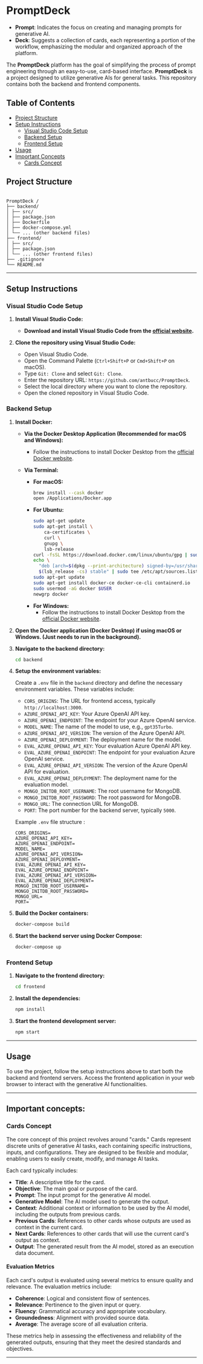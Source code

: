 # PromptDeck

- **Prompt**: Indicates the focus on creating and managing prompts for generative AI.
- **Deck**: Suggests a collection of cards, each representing a portion of the workflow, emphasizing the modular and organized approach of the platform.

The **PromptDeck** platform has the goal of simplifying the process of prompt engineering through an easy-to-use, card-based interface.
**PromptDeck**  is a project designed to utilize generative AIs for general tasks. This repository contains both the backend and frontend components.

## Table of Contents

- [Project Structure](#project-structure)
- [Setup Instructions](#setup-instructions)
  - [Visual Studio Code Setup](#visual-studio-code-setup)
  - [Backend Setup](#backend-setup)
  - [Frontend Setup](#frontend-setup)
- [Usage](#usage)
- [Important Concepts](#important-concepts)
  - [Cards Concept](#cards-concept)

## Project Structure

```

PromptDeck /
├── backend/
│ ├── src/
│ ├── package.json
│ ├── Dockerfile
│ ├── docker-compose.yml
│ └── ... (other backend files)
├── frontend/
│ ├── src/
│ ├── package.json
│ └── ... (other frontend files)
├── .gitignore
└── README.md

```

---

## Setup Instructions

### Visual Studio Code Setup

1. **Install Visual Studio Code:**

   - **Download and install Visual Studio Code from the [official website](https://code.visualstudio.com/Download).**

2. **Clone the repository using Visual Studio Code:**

   - Open Visual Studio Code.
   - Open the Command Palette (`Ctrl+Shift+P` or `Cmd+Shift+P` on macOS).
   - Type `Git: Clone` and select `Git: Clone`.
   - Enter the repository URL: `https://github.com/antbucc/PromptDeck`.
   - Select the local directory where you want to clone the repository.
   - Open the cloned repository in Visual Studio Code.

### Backend Setup

1. **Install Docker:**

   - **Via the Docker Desktop Application (Recommended for macOS and Windows):**

     - Follow the instructions to install Docker Desktop from the [official Docker website](https://www.docker.com/get-started).

   - **Via Terminal:**
     - **For macOS:**
       ```sh
       brew install --cask docker
       open /Applications/Docker.app
       ```
     - **For Ubuntu:**
       ```sh
       sudo apt-get update
       sudo apt-get install \
           ca-certificates \
           curl \
           gnupg \
           lsb-release
       curl -fsSL https://download.docker.com/linux/ubuntu/gpg | sudo gpg --dearmor -o /usr/share/keyrings/docker-archive-keyring.gpg
       echo \
         "deb [arch=$(dpkg --print-architecture) signed-by=/usr/share/keyrings/docker-archive-keyring.gpg] https://download.docker.com/linux/ubuntu \
         $(lsb_release -cs) stable" | sudo tee /etc/apt/sources.list.d/docker.list > /dev/null
       sudo apt-get update
       sudo apt-get install docker-ce docker-ce-cli containerd.io
       sudo usermod -aG docker $USER
       newgrp docker
       ```
     - **For Windows:**
       - Follow the instructions to install Docker Desktop from the [official Docker website](https://docs.docker.com/desktop/windows/install/).

2. **Open the Docker application (Docker Desktop) if using macOS or Windows. (Just needs to run in the background).**

3. **Navigate to the backend directory:**

   ```sh
   cd backend
   ```

4. **Setup the environment variables:**

   Create a `.env` file in the `backend` directory and define the necessary environment variables. These variables include:

   - `CORS_ORIGINS`: The URL for frontend access, typically `http://localhost:3000`.
   - `AZURE_OPENAI_API_KEY`: Your Azure OpenAI API key.
   - `AZURE_OPENAI_ENDPOINT`: The endpoint for your Azure OpenAI service.
   - `MODEL_NAME`: The name of the model to use, e.g., `gpt35Turbo`.
   - `AZURE_OPENAI_API_VERSION`: The version of the Azure OpenAI API.
   - `AZURE_OPENAI_DEPLOYMENT`: The deployment name for the model.
   - `EVAL_AZURE_OPENAI_API_KEY`: Your evaluation Azure OpenAI API key.
   - `EVAL_AZURE_OPENAI_ENDPOINT`: The endpoint for your evaluation Azure OpenAI service.
   - `EVAL_AZURE_OPENAI_API_VERSION`: The version of the Azure OpenAI API for evaluation.
   - `EVAL_AZURE_OPENAI_DEPLOYMENT`: The deployment name for the evaluation model.
   - `MONGO_INITDB_ROOT_USERNAME`: The root username for MongoDB.
   - `MONGO_INITDB_ROOT_PASSWORD`: The root password for MongoDB.
   - `MONGO_URL`: The connection URL for MongoDB.
   - `PORT`: The port number for the backend server, typically `5000`.

   Example `.env` file structure :

   ```plaintext
   CORS_ORIGINS=
   AZURE_OPENAI_API_KEY=
   AZURE_OPENAI_ENDPOINT=
   MODEL_NAME=
   AZURE_OPENAI_API_VERSION=
   AZURE_OPENAI_DEPLOYMENT=
   EVAL_AZURE_OPENAI_API_KEY=
   EVAL_AZURE_OPENAI_ENDPOINT=
   EVAL_AZURE_OPENAI_API_VERSION=
   EVAL_AZURE_OPENAI_DEPLOYMENT=
   MONGO_INITDB_ROOT_USERNAME=
   MONGO_INITDB_ROOT_PASSWORD=
   MONGO_URL=
   PORT=
   ```

5. **Build the Docker containers:**

   ```sh
   docker-compose build
   ```

6. **Start the backend server using Docker Compose:**

   ```sh
   docker-compose up
   ```

### Frontend Setup

1. **Navigate to the frontend directory:**

   ```sh
   cd frontend
   ```

2. **Install the dependencies:**

   ```sh
   npm install
   ```

3. **Start the frontend development server:**

   ```sh
   npm start
   ```

---

## Usage

To use the project, follow the setup instructions above to start both the backend and frontend servers. Access the frontend application in your web browser to interact with the generative AI functionalities.

---

## Important concepts:

### Cards Concept

The core concept of this project revolves around "cards." Cards represent discrete units of generative AI tasks, each containing specific instructions, inputs, and configurations. They are designed to be flexible and modular, enabling users to easily create, modify, and manage AI tasks.

Each card typically includes:

- **Title**: A descriptive title for the card.
- **Objective**: The main goal or purpose of the card.
- **Prompt**: The input prompt for the generative AI model.
- **Generative Model**: The AI model used to generate the output.
- **Context**: Additional context or information to be used by the AI model, including the outputs from previous cards.
- **Previous Cards**: References to other cards whose outputs are used as context in the current card.
- **Next Cards**: References to other cards that will use the current card's output as context.
- **Output**: The generated result from the AI model, stored as an execution data document.

#### Evaluation Metrics

Each card's output is evaluated using several metrics to ensure quality and relevance. The evaluation metrics include:

- **Coherence**: Logical and consistent flow of sentences.
- **Relevance**: Pertinence to the given input or query.
- **Fluency**: Grammatical accuracy and appropriate vocabulary.
- **Groundedness**: Alignment with provided source data.
- **Average**: The average score of all evaluation criteria.

These metrics help in assessing the effectiveness and reliability of the generated outputs, ensuring that they meet the desired standards and objectives.

---
